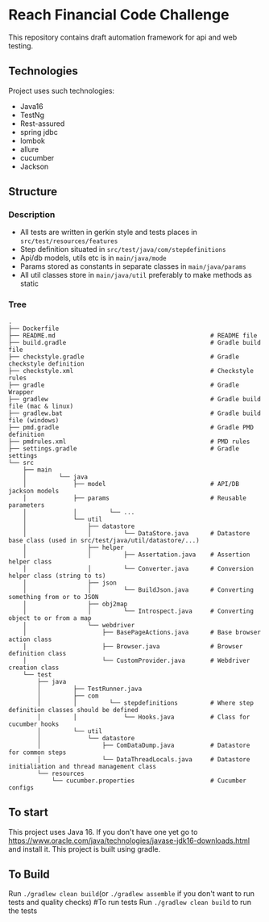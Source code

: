 # Reach Financial Code Challenge
This repository contains draft automation framework for api and web testing. 

## Technologies
Project uses such technologies:
- Java16
- TestNg
- Rest-assured
- spring jdbc 
- lombok
- allure
- cucumber
- Jackson

## Structure
### Description
- All tests  are written in gerkin style and tests places in `src/test/resources/features`
- Step definition situated in `src/test/java/com/stepdefinitions`
- Api/db models, utils etc is in `main/java/mode`
- Params stored as constants in separate classes in `main/java/params`
- All util classes store in `main/java/util` preferably to make methods as static 

### Tree
```
.
├── Dockerfile                                         
├── README.md                                           # README file
├── build.gradle                                        # Gradle build file
├── checkstyle.gradle                                   # Gradle checkstyle definition
├── checkstyle.xml                                      # Checkstyle rules
├── gradle                                              # Gradle Wrapper
├── gradlew                                             # Gradle build file (mac & linux)
├── gradlew.bat                                         # Gradle build file (windows)
├── pmd.gradle                                          # Gradle PMD definition
├── pmdrules.xml                                        # PMD rules
├── settings.gradle                                     # Gradle settings
└── src
    ├── main
    │         └── java
    │             ├── model                             # API/DB jackson models
    │             ├── params                            # Reusable parameters
    │             │         └── ...
    │             └── util
    │                 ├── datastore
    │                 │         └── DataStore.java      # Datastore base class (used in src/test/java/util/datastore/...)
    │                 ├── helper
    │                 │         ├── Assertation.java    # Assertion helper class
    │                 │         └── Converter.java      # Conversion helper class (string to ts)
    │                 ├── json
    │                 │         └── BuildJson.java      # Converting something from or to JSON
    │                 ├── obj2map
    │                 │         └── Introspect.java     # Converting object to or from a map
    │                 └── webdriver
    │                     ├── BasePageActions.java      # Base browser action class
    │                     ├── Browser.java              # Browser definition class
    │                     └── CustomProvider.java       # Webdriver creation class
    └── test
        ├── java
        │         ├── TestRunner.java
        │         ├── com
        │         │         └── stepdefinitions         # Where step definition classes should be defined
        │         │             └── Hooks.java          # Class for cucumber hooks
        │         └── util
        │             └── datastore
        │                 ├── ComDataDump.java          # Datastore for common steps
        │                 └── DataThreadLocals.java     # Datastore initialiation and thread management class
        └── resources
            └── cucumber.properties                     # Cucumber configs
```

## To start
This project uses Java 16. If you don't have one yet go to https://www.oracle.com/java/technologies/javase-jdk16-downloads.html and install it.
This project is built using gradle. 

## To Build
Run `./gradlew clean build`(or `./gradlew assemble` if you don't want to run tests and quality checks)
#To run tests
Run `./gradlew clean build` to run the tests
